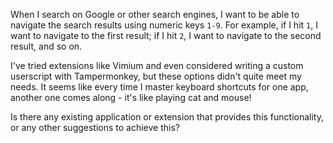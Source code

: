 When I search on Google or other search engines, I want to be able to navigate the search results using numeric keys `1-9`. For example, if I hit `1`, I want to navigate to the first result; if I hit `2`, I want to navigate to the second result, and so on.

I've tried extensions like Vimium and even considered writing a custom userscript with Tampermonkey, but these options didn't quite meet my needs. It seems like every time I master keyboard shortcuts for one app, another one comes along - it's like playing cat and mouse!

Is there any existing application or extension that provides this functionality, or any other suggestions to achieve this?
